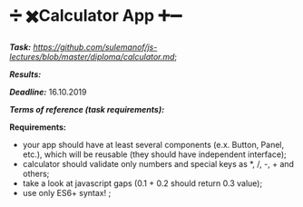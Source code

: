 # :heavy_division_sign: :heavy_multiplication_x:Calculator App :heavy_plus_sign::heavy_minus_sign:

***Task:*** *https://github.com/sulemanof/js-lectures/blob/master/diploma/calculator.md*;

***Results:*** 

***Deadline:*** 16.10.2019

***Terms of reference (task requirements):***


**Requirements:**
* your app should have at least several components (e.x. Button, Panel, etc.), which will be reusable (they should have independent interface);
* calculator should validate only numbers and special keys as *, /, -, + and others;
* take a look at javascript gaps (0.1 + 0.2 should return 0.3 value);
* use only ES6+ syntax! ;